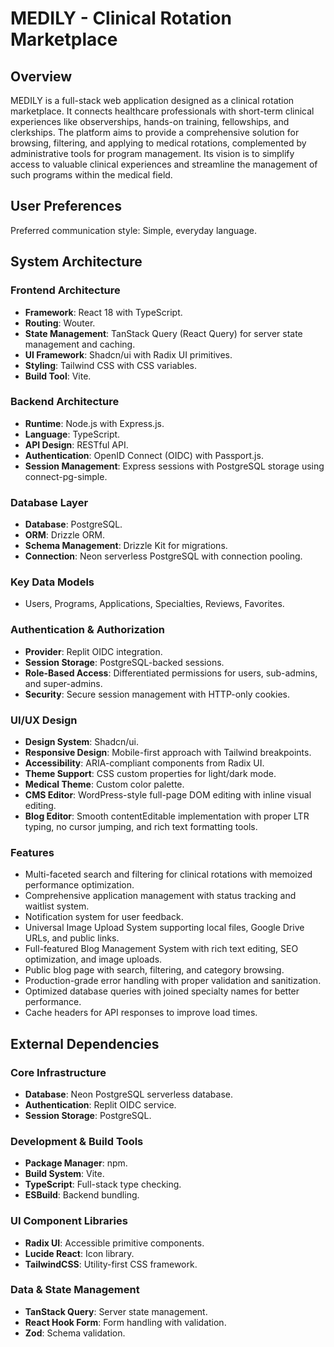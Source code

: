 # MEDILY - Clinical Rotation Marketplace

## Overview
MEDILY is a full-stack web application designed as a clinical rotation marketplace. It connects healthcare professionals with short-term clinical experiences like observerships, hands-on training, fellowships, and clerkships. The platform aims to provide a comprehensive solution for browsing, filtering, and applying to medical rotations, complemented by administrative tools for program management. Its vision is to simplify access to valuable clinical experiences and streamline the management of such programs within the medical field.

## User Preferences
Preferred communication style: Simple, everyday language.

## System Architecture

### Frontend Architecture
- **Framework**: React 18 with TypeScript.
- **Routing**: Wouter.
- **State Management**: TanStack Query (React Query) for server state management and caching.
- **UI Framework**: Shadcn/ui with Radix UI primitives.
- **Styling**: Tailwind CSS with CSS variables.
- **Build Tool**: Vite.

### Backend Architecture
- **Runtime**: Node.js with Express.js.
- **Language**: TypeScript.
- **API Design**: RESTful API.
- **Authentication**: OpenID Connect (OIDC) with Passport.js.
- **Session Management**: Express sessions with PostgreSQL storage using connect-pg-simple.

### Database Layer
- **Database**: PostgreSQL.
- **ORM**: Drizzle ORM.
- **Schema Management**: Drizzle Kit for migrations.
- **Connection**: Neon serverless PostgreSQL with connection pooling.

### Key Data Models
- Users, Programs, Applications, Specialties, Reviews, Favorites.

### Authentication & Authorization
- **Provider**: Replit OIDC integration.
- **Session Storage**: PostgreSQL-backed sessions.
- **Role-Based Access**: Differentiated permissions for users, sub-admins, and super-admins.
- **Security**: Secure session management with HTTP-only cookies.

### UI/UX Design
- **Design System**: Shadcn/ui.
- **Responsive Design**: Mobile-first approach with Tailwind breakpoints.
- **Accessibility**: ARIA-compliant components from Radix UI.
- **Theme Support**: CSS custom properties for light/dark mode.
- **Medical Theme**: Custom color palette.
- **CMS Editor**: WordPress-style full-page DOM editing with inline visual editing.
- **Blog Editor**: Smooth contentEditable implementation with proper LTR typing, no cursor jumping, and rich text formatting tools.

### Features
- Multi-faceted search and filtering for clinical rotations with memoized performance optimization.
- Comprehensive application management with status tracking and waitlist system.
- Notification system for user feedback.
- Universal Image Upload System supporting local files, Google Drive URLs, and public links.
- Full-featured Blog Management System with rich text editing, SEO optimization, and image uploads.
- Public blog page with search, filtering, and category browsing.
- Production-grade error handling with proper validation and sanitization.
- Optimized database queries with joined specialty names for better performance.
- Cache headers for API responses to improve load times.

## External Dependencies

### Core Infrastructure
- **Database**: Neon PostgreSQL serverless database.
- **Authentication**: Replit OIDC service.
- **Session Storage**: PostgreSQL.

### Development & Build Tools
- **Package Manager**: npm.
- **Build System**: Vite.
- **TypeScript**: Full-stack type checking.
- **ESBuild**: Backend bundling.

### UI Component Libraries
- **Radix UI**: Accessible primitive components.
- **Lucide React**: Icon library.
- **TailwindCSS**: Utility-first CSS framework.

### Data & State Management
- **TanStack Query**: Server state management.
- **React Hook Form**: Form handling with validation.
- **Zod**: Schema validation.